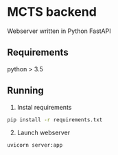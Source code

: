 # MCTS backend
Webserver written in Python FastAPI
## Requirements
python > 3.5 
## Running
1. Instal requirements
```bash
pip install -r requirements.txt
```
2. Launch webserver
```bash
uvicorn server:app
```